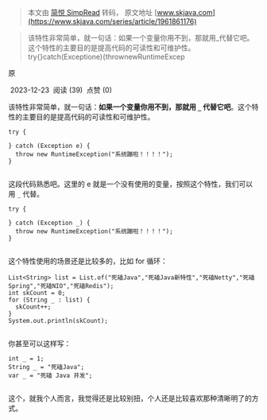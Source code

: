 > 本文由 [简悦 SimpRead](http://ksria.com/simpread/) 转码， 原文地址 [www.skjava.com](https://www.skjava.com/series/article/1961861176)

> 该特性非常简单，就一句话：如果一个变量你用不到，那就用_代替它吧。这个特性的主要目的是提高代码的可读性和可维护性。try{}catch(Exceptione){thrownewRuntimeExcep

原

 2023-12-23  阅读 (39)  点赞 (0)

该特性非常简单，就一句话：**如果一个变量你用不到，那就用 ****`_`**** 代替它吧**。这个特性的主要目的是提高代码的可读性和可维护性。

```
try {

} catch (Exception e) {
  throw new RuntimeException("系统蹦啦！！！！");
}


```

这段代码熟悉吧。这里的 e 就是一个没有使用的变量，按照这个特性，我们可以用 `_` 代替。

```
try {

} catch (Exception _) {
  throw new RuntimeException("系统蹦啦！！！！");
}


```

这个特性使用的场景还是比较多的，比如 for 循环：

```
List<String> list = List.of("死磕Java","死磕Java新特性","死磕Netty","死磕Spring","死磕NIO","死磕Redis");
int skCount = 0;
for (String _ : list) {
  skCount++;
}
System.out.println(skCount);


```

你甚至可以这样写：

```
int _ = 1;
String _ = "死磕Java";
var _ = "死磕 Java 并发";


```

这个，就我个人而言，我觉得还是比较别扭，个人还是比较喜欢那种清晰明了的方式。